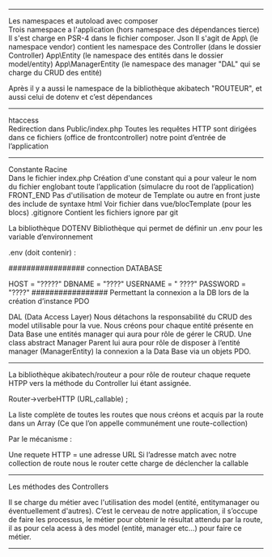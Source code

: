 ****
Les namespaces et autoload avec composer
<br>
Trois namespace a l'application (hors namespace des dépendances tierce)
Il s'est charge en PSR-4 dans le fichier composer. Json
Il s'agit de 
App\ (le namespace vendor) contient les namespace des Controller (dans le dossier Controller)
App\Entity (le namespace des entités dans le dossier model/entity) 
App\ManagerEntity (le namespace des manager "DAL" qui se charge du CRUD des entité)

Après il y a aussi le namespace de la bibliothèque akibatech "ROUTEUR", et aussi celui de dotenv et c’est dépendances

****
htaccess
<br> 
Redirection dans Public/index.php
Toutes les requêtes HTTP sont dirigées dans ce fichiers (office de frontcontroller) notre point d’entrée de l’application 
****
Constante Racine 
<br>
Dans le fichier index.php 
Création d'une constant qui a pour valeur le nom du fichier englobant toute l’application (simulacre du root de l’application)
FRONT_END
Pas d'utilisation de moteur de Template ou autre en front juste des include de syntaxe html 
Voir fichier dans vue/blocTemplate (pour les blocs)
.gitignore
Contient les fichiers ignore par git 

La bibliothèque DOTENV
Bibliothèque qui permet de définir un .env pour les variable d’environnement 

.env (doit contenir) :

#################
connection DATABASE

HOST = "?????"
DBNAME = "????"
USERNAME = " ????"
PASSWORD = "????"
#################
Permettant la connexion a la DB lors de la création d’instance PDO

DAL (Data Access Layer)
Nous détachons la responsabilité du CRUD des model utilisable pour la vue.
Nous créons pour chaque entité présente en Data Base une entités manager qui aura pour rôle de gérer le CRUD.
Une class abstract Manager Parent lui aura pour rôle de disposer à l’entité manager (ManagerEntity) la connexion a la Data Base via un objets PDO.


****
La bibliothèque akibatech/routeur a pour rôle de routeur chaque requete HTPP vers la méthode du Controller lui étant assignée.

Router->verbeHTTP (URL,callable) ;

La liste complète de toutes les routes que nous créons et acquis par la route dans un Array 
(Ce que l’on appelle communément une route-collection)

Par le mécanisme :

Une requete HTTP = une adresse URL
Si l’adresse match avec notre collection de route nous le router cette charge de déclencher la callable 

****
Les méthodes des Controllers
<br>

Il se charge du métier avec l'utilisation des model (entité, entitymanager ou éventuellement d'autres).
C’est le cerveau de notre application, il s’occupe de faire les processus, le métier pour obtenir le résultat attendu par la route, il as pour cela acess à des model (entité, manager etc…) pour faire ce métier.

****
